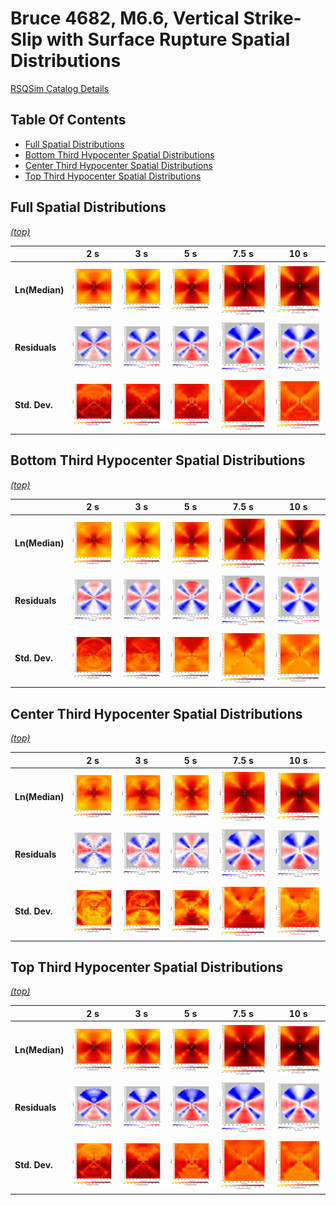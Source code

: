 # Bruce 4682, M6.6, Vertical Strike-Slip with Surface Rupture Spatial Distributions

[RSQSim Catalog Details](../#bruce-4682)

## Table Of Contents
* [Full Spatial Distributions](#full-spatial-distributions)
* [Bottom Third Hypocenter Spatial Distributions](#bottom-third-hypocenter-spatial-distributions)
* [Center Third Hypocenter Spatial Distributions](#center-third-hypocenter-spatial-distributions)
* [Top Third Hypocenter Spatial Distributions](#top-third-hypocenter-spatial-distributions)
## Full Spatial Distributions
*[(top)](#table-of-contents)*

|  | 2 s | 3 s | 5 s | 7.5 s | 10 s |
|-----|-----|-----|-----|-----|-----|
| **Ln(Median)** | ![Plot](resources/full_mean_2s.png) | ![Plot](resources/full_mean_3s.png) | ![Plot](resources/full_mean_5s.png) | ![Plot](resources/full_mean_7.5s.png) | ![Plot](resources/full_mean_10s.png) |
| **Residuals** | ![Plot](resources/full_residual_2s.png) | ![Plot](resources/full_residual_3s.png) | ![Plot](resources/full_residual_5s.png) | ![Plot](resources/full_residual_7.5s.png) | ![Plot](resources/full_residual_10s.png) |
| **Std. Dev.** | ![Plot](resources/full_std_dev_2s.png) | ![Plot](resources/full_std_dev_3s.png) | ![Plot](resources/full_std_dev_5s.png) | ![Plot](resources/full_std_dev_7.5s.png) | ![Plot](resources/full_std_dev_10s.png) |

## Bottom Third Hypocenter Spatial Distributions
*[(top)](#table-of-contents)*

|  | 2 s | 3 s | 5 s | 7.5 s | 10 s |
|-----|-----|-----|-----|-----|-----|
| **Ln(Median)** | ![Plot](resources/bot_third_hypos_mean_2s.png) | ![Plot](resources/bot_third_hypos_mean_3s.png) | ![Plot](resources/bot_third_hypos_mean_5s.png) | ![Plot](resources/bot_third_hypos_mean_7.5s.png) | ![Plot](resources/bot_third_hypos_mean_10s.png) |
| **Residuals** | ![Plot](resources/bot_third_hypos_residual_2s.png) | ![Plot](resources/bot_third_hypos_residual_3s.png) | ![Plot](resources/bot_third_hypos_residual_5s.png) | ![Plot](resources/bot_third_hypos_residual_7.5s.png) | ![Plot](resources/bot_third_hypos_residual_10s.png) |
| **Std. Dev.** | ![Plot](resources/bot_third_hypos_std_dev_2s.png) | ![Plot](resources/bot_third_hypos_std_dev_3s.png) | ![Plot](resources/bot_third_hypos_std_dev_5s.png) | ![Plot](resources/bot_third_hypos_std_dev_7.5s.png) | ![Plot](resources/bot_third_hypos_std_dev_10s.png) |

## Center Third Hypocenter Spatial Distributions
*[(top)](#table-of-contents)*

|  | 2 s | 3 s | 5 s | 7.5 s | 10 s |
|-----|-----|-----|-----|-----|-----|
| **Ln(Median)** | ![Plot](resources/center_third_hypos_mean_2s.png) | ![Plot](resources/center_third_hypos_mean_3s.png) | ![Plot](resources/center_third_hypos_mean_5s.png) | ![Plot](resources/center_third_hypos_mean_7.5s.png) | ![Plot](resources/center_third_hypos_mean_10s.png) |
| **Residuals** | ![Plot](resources/center_third_hypos_residual_2s.png) | ![Plot](resources/center_third_hypos_residual_3s.png) | ![Plot](resources/center_third_hypos_residual_5s.png) | ![Plot](resources/center_third_hypos_residual_7.5s.png) | ![Plot](resources/center_third_hypos_residual_10s.png) |
| **Std. Dev.** | ![Plot](resources/center_third_hypos_std_dev_2s.png) | ![Plot](resources/center_third_hypos_std_dev_3s.png) | ![Plot](resources/center_third_hypos_std_dev_5s.png) | ![Plot](resources/center_third_hypos_std_dev_7.5s.png) | ![Plot](resources/center_third_hypos_std_dev_10s.png) |

## Top Third Hypocenter Spatial Distributions
*[(top)](#table-of-contents)*

|  | 2 s | 3 s | 5 s | 7.5 s | 10 s |
|-----|-----|-----|-----|-----|-----|
| **Ln(Median)** | ![Plot](resources/top_third_hypos_mean_2s.png) | ![Plot](resources/top_third_hypos_mean_3s.png) | ![Plot](resources/top_third_hypos_mean_5s.png) | ![Plot](resources/top_third_hypos_mean_7.5s.png) | ![Plot](resources/top_third_hypos_mean_10s.png) |
| **Residuals** | ![Plot](resources/top_third_hypos_residual_2s.png) | ![Plot](resources/top_third_hypos_residual_3s.png) | ![Plot](resources/top_third_hypos_residual_5s.png) | ![Plot](resources/top_third_hypos_residual_7.5s.png) | ![Plot](resources/top_third_hypos_residual_10s.png) |
| **Std. Dev.** | ![Plot](resources/top_third_hypos_std_dev_2s.png) | ![Plot](resources/top_third_hypos_std_dev_3s.png) | ![Plot](resources/top_third_hypos_std_dev_5s.png) | ![Plot](resources/top_third_hypos_std_dev_7.5s.png) | ![Plot](resources/top_third_hypos_std_dev_10s.png) |

